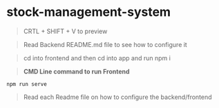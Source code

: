 # stock-management-system

> CRTL + SHIFT + V to preview

> Read Backend README.md file to see how to configure it

> cd into frontend and then cd into app and run npm i

> **CMD Line command to run Frontend**
```
npm run serve

```

>Read each Readme file on how to configure the backend/frontend
